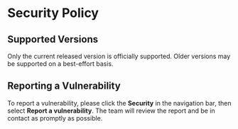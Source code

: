 # Security Policy

## Supported Versions

Only the current released version is officially supported.
Older versions may be supported on a best-effort basis.

## Reporting a Vulnerability

To report a vulnerability, please click the **Security** in the navigation bar, then select **Report a vulnerability**.
The team will review the report and be in contact as promptly as possible.
